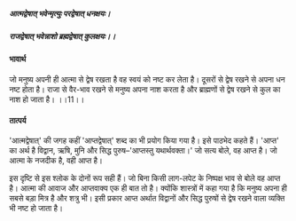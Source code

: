 ##### आत्मद्वेषात् भवेन्मृत्युः परद्वेषात् धनक्षयः।
##### राजद्वेषात् भवेन्नाशो ब्रह्मद्वेषात् कुलक्षयः।। 

#### भावार्थ

जो मनुष्य अपनी ही आत्मा से द्वेष रखता है वह स्वयं को नष्ट कर लेता है। दूसरों से द्वेष रखने से अपना धन नष्ट होता है। राजा से वैर-भाव रखने से मनुष्य अपना नाश करता है और ब्राह्मणों से द्वेष रखने से कुल का नाश हो जाता है। ।।11।।

#### तात्पर्य

'आत्मद्वेषात्' की जगह कहीं 'आप्तद्वेषात्' शब्द का भी प्रयोग किया गया है। इसे पाठभेद कहते हैं। 'आप्त' का अर्थ है विद्वान, ऋषि, मुनि और सिद्ध पुरुष–'आप्तस्तु यथार्थवक्ता।' जो सत्य बोले, वह आप्त है। जो आत्मा के नजदीक है, वही आप्त है।

इस दृष्टि से इस श्लोक के दोनों रूप सही हैं। जो बिना किसी लाग-लपेट के निष्पक्ष भाव से बोले वह आप्त है। आत्मा की आवाज और आप्तवाक्य एक ही बात तो है। क्योंकि शास्त्रों में कहा गया है कि मनुष्य अपना ही सबसे बड़ा मित्र है और शत्रु भी। इसी प्रकार आप्त अर्थात विद्वानों और सिद्ध पुरुषों से द्वेष रखने वाला व्यक्ति भी नष्ट हो जाता है।